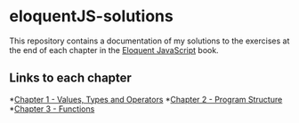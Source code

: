 # eloquentJS-solutions

This repository contains a documentation of my solutions to the exercises at the end of each chapter in the [Eloquent JavaScript](https://eloquentjavascript.net/) book.

## Links to each chapter

*[Chapter 1 - Values, Types and Operators](https://github.com/Solomon403/eloquentJS-solutions/tree/master/01%20-%20Values%2C%20Types%20and%20Operators)
*[Chapter 2 - Program Structure](https://github.com/Solomon403/eloquentJS-solutions/tree/master/02%20-%20Program%20Structure)
*[Chapter 3 - Functions](https://github.com/Solomon403/eloquentJS-solutions/tree/master/03%20-%20Functions)
